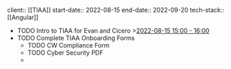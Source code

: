 client:: [[TIAA]] 
start-date:: 2022-08-15
end-date:: 2022-09-20
tech-stack:: [[Angular]]

- TODO Intro to TIAA for Evan and Cicero >[2022-08-15 15:00 - 16:00](#agenda://?start=1660590000000&end=1660593600000&allDay=false)
- TODO Complete TIAA Onboarding Forms
	- TODO CW Compliance Form
	- TODO Cyber Security PDF
	-